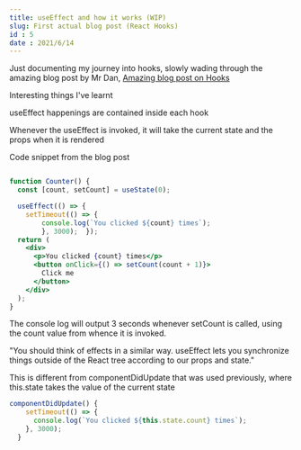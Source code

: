 ```yaml
---
title: useEffect and how it works (WIP)
slug: First actual blog post (React Hooks)
id : 5
date : 2021/6/14
---
```



Just documenting my journey into hooks, slowly wading through the amazing blog post by Mr Dan, <span style="color:blue">[Amazing blog post on Hooks](https://overreacted.io/a-complete-guide-to-useeffect/) 
</span><br>

Interesting things I've learnt 

useEffect happenings are contained inside each hook

Whenever the useEffect is invoked, it will take the current state and the props when it is rendered

Code snippet from the blog post


```jsx

function Counter() {
  const [count, setCount] = useState(0);

  useEffect(() => {    
	setTimeout(() => {      
		console.log(`You clicked ${count} times`);    
		}, 3000);  });
  return (
    <div>
      <p>You clicked {count} times</p>
      <button onClick={() => setCount(count + 1)}>
        Click me
      </button>
    </div>
  );
}


```



The console log will output 3 seconds whenever setCount is called, using the count value from whence it is invoked. 

"You should think of effects in a similar way. useEffect lets you synchronize things outside of the React tree according to our props and state."

This is different from componentDidUpdate that was used previously, where this.state takes the value of the current state


```js
componentDidUpdate() {
    setTimeout(() => {
      console.log(`You clicked ${this.state.count} times`);
    }, 3000);
  }

```